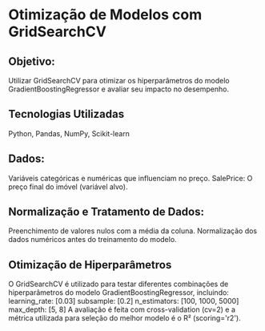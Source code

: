# Otimização de Modelos com GridSearchCV

## Objetivo:
Utilizar GridSearchCV para otimizar os hiperparâmetros do modelo GradientBoostingRegressor e avaliar seu impacto no desempenho.

## Tecnologias Utilizadas
Python, Pandas, NumPy, Scikit-learn

## Dados:
Variáveis categóricas e numéricas que influenciam no preço.
SalePrice: O preço final do imóvel (variável alvo).

## Normalização e Tratamento de Dados:
Preenchimento de valores nulos com a média da coluna.
Normalização dos dados numéricos antes do treinamento do modelo.

## Otimização de Hiperparâmetros
O GridSearchCV é utilizado para testar diferentes combinações de hiperparâmetros do modelo GradientBoostingRegressor, incluindo:
learning_rate: [0.03]
subsample: [0.2]
n_estimators: [100, 1000, 5000]
max_depth: [5, 8]
A avaliação é feita com cross-validation (cv=2) e a métrica utilizada para seleção do melhor modelo é o R² (scoring='r2').
